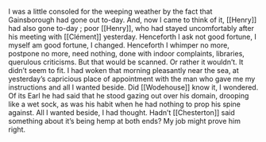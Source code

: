 I was a little consoled for the weeping weather by the fact that Gainsborough had gone out to-day. And, now I came to think of it, [[Henry]] had also gone to-day ; poor [[Henry]], who had stayed uncomfortably after his meeting with [[Clément]] yesterday. Henceforth I ask not good fortune, I myself am good fortune, I changed. Henceforth I whimper no more, postpone no more, need nothing, done with indoor complaints, libraries, querulous criticisms. But that would be scanned. Or rather it wouldn’t. It didn’t seem to fit. I had woken that morning pleasantly near the sea, at yesterday’s capricious place of appointment with the man who gave me my instructions and all I wanted beside. Did [[Wodehouse]] know it, I wondered. Of its Earl he had said that he stood gazing out over his domain, drooping like a wet sock, as was his habit when he had nothing to prop his spine against. All I wanted beside, I had thought. Hadn’t [[Chesterton]] said something about it’s being hemp at both ends? My job might prove him right.